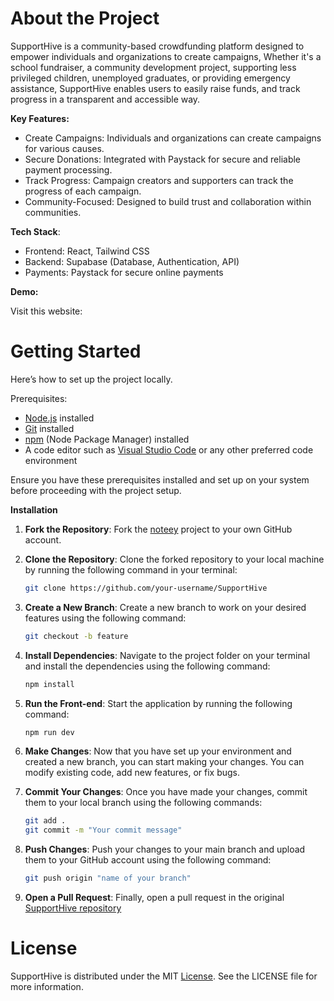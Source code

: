 # About the Project

SupportHive is a community-based crowdfunding platform designed to empower individuals and organizations to create campaigns, Whether it's a school fundraiser, a community development project, supporting less privileged children, unemployed graduates, or providing emergency assistance, SupportHive enables users to easily raise funds, and track progress in a transparent and accessible way. 

**Key Features:**
- Create Campaigns: Individuals and organizations can create campaigns for various causes.
- Secure Donations: Integrated with Paystack for secure and reliable payment processing.
- Track Progress: Campaign creators and supporters can track the progress of each campaign.
- Community-Focused: Designed to build trust and collaboration within communities.

**Tech Stack**:

- Frontend: React, Tailwind CSS
- Backend: Supabase (Database, Authentication, API)
- Payments: Paystack for secure online payments

**Demo:**

Visit this website: 

# Getting Started

Here’s how to set up the project locally.

Prerequisites:

- [Node.js](https://nodejs.org) installed
- [Git](https://git-scm.com) installed
- [npm](https://www.npmjs.com) (Node Package Manager) installed
- A code editor such as [Visual Studio Code](https://code.visualstudio.com) or any other preferred code environment

Ensure you have these prerequisites installed and set up on your system before proceeding with the project setup.

**Installation**

1. **Fork the Repository**: Fork the [noteey](https://github.com/preshpi/SupportHive) project to your own GitHub account.

2. **Clone the Repository**: Clone the forked repository to your local machine by running the following command in your terminal:

   ```bash
   git clone https://github.com/your-username/SupportHive
   ```

3. **Create a New Branch**: Create a new branch to work on your desired features using the following command:

   ```bash
   git checkout -b feature
   ```

4. **Install Dependencies**: Navigate to the project folder on your terminal and install the dependencies using the following command:

   ```bash
   npm install
   ```

5. **Run the Front-end**: Start the application by running the following command:

   ```bash
   npm run dev
   ```

6. **Make Changes**: Now that you have set up your environment and created a new branch, you can start making your changes. You can modify existing code, add new features, or fix bugs.

7. **Commit Your Changes**: Once you have made your changes, commit them to your local branch using the following commands:

   ```bash
   git add .
   git commit -m "Your commit message"
   ```

8. **Push Changes**: Push your changes to your main branch and upload them to your GitHub account using the following command:

   ```bash
   git push origin "name of your branch"
   ```

9. **Open a Pull Request**: Finally, open a pull request in the original [SupportHive repository](https://github.com/preshpi/SupportHive/pulls)


# License
SupportHive is distributed under the MIT [License](https://github.com/preshpi/SupportHive/blob/main/LICENSE). See the LICENSE file for more information.
